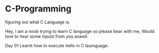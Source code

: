 # C-Programming
figuring out what C Language is.

Hey,
I am a noob trying to learn C language so please bear with me, Would love to hear some inputs from you aswell.

Day 01
Learnt how to execute hello in C laumguage.